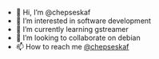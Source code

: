 - 👋 Hi, I’m @chepseskaf
- 👀 I’m interested in software development
- 🌱 I’m currently learning gstreamer
- 💞️ I’m looking to collaborate on debian
- 📫 How to reach me <a href="https://twitter.com/messages/compose?recipient_id=3805104374" class="twitter-dm-button" data-screen-name="@chepseskaf">
@chepseskaf</a>

<!---
chepseskaf/chepseskaf is a ✨ special ✨ repository because its `README.md` (this file) appears on your GitHub profile.
You can click the Preview link to take a look at your changes.
--->
